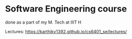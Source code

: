 # Software Engineering course

done as a part of my M. Tech at IIIT H

Lectures: https://karthikv1392.github.io/cs6401_se/lectures/ 

